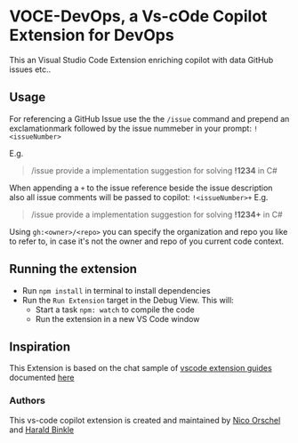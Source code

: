 # VOCE-DevOps, a Vs-cOde Copilot Extension for DevOps

This an Visual Studio Code Extension enriching copilot with data GitHub issues etc..

## Usage

For referencing a GitHub Issue use the the `/issue` command and prepend an exclamationmark followed by the issue nummeber in your prompt: `!<issueNumber>`

E.g.

> /issue provide a implementation suggestion for solving **!1234** in C#

When appending a `+` to the issue reference beside the issue description also all issue comments will be passed to copilot: `!<issueNumber>+`
E.g.

> /issue provide a implementation suggestion for solving **!1234+** in C#

Using `gh:<owner>/<repo>` you can specify the organization and repo you like to refer to, in case it's not the owner and repo of you current code context.

## Running the extension

- Run `npm install` in terminal to install dependencies
- Run the `Run Extension` target in the Debug View. This will:
  - Start a task `npm: watch` to compile the code
  - Run the extension in a new VS Code window

## Inspiration

This Extension is based on the chat sample of [vscode extension guides](https://github.com/microsoft/vscode-extension-samples/tree/main/chat-sample)
documented [here](https://code.visualstudio.com/api/extension-guides/chat)

### Authors

This vs-code copilot extension is created and maintained by [Nico Orschel](https://github.com/norschel) and [Harald Binkle](https://github.com/harrybin)
